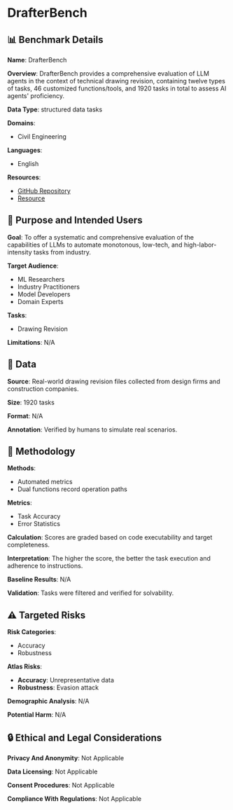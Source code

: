# DrafterBench

## 📊 Benchmark Details

**Name**: DrafterBench

**Overview**: DrafterBench provides a comprehensive evaluation of LLM agents in the context of technical drawing revision, containing twelve types of tasks, 46 customized functions/tools, and 1920 tasks in total to assess AI agents' proficiency.

**Data Type**: structured data tasks

**Domains**:
- Civil Engineering

**Languages**:
- English

**Resources**:
- [GitHub Repository](https://github.com/DrafterBench/DrafterBench)
- [Resource](https://huggingface.co/datasets/DrafterBench)

## 🎯 Purpose and Intended Users

**Goal**: To offer a systematic and comprehensive evaluation of the capabilities of LLMs to automate monotonous, low-tech, and high-labor-intensity tasks from industry.

**Target Audience**:
- ML Researchers
- Industry Practitioners
- Model Developers
- Domain Experts

**Tasks**:
- Drawing Revision

**Limitations**: N/A

## 💾 Data

**Source**: Real-world drawing revision files collected from design firms and construction companies.

**Size**: 1920 tasks

**Format**: N/A

**Annotation**: Verified by humans to simulate real scenarios.

## 🔬 Methodology

**Methods**:
- Automated metrics
- Dual functions record operation paths

**Metrics**:
- Task Accuracy
- Error Statistics

**Calculation**: Scores are graded based on code executability and target completeness.

**Interpretation**: The higher the score, the better the task execution and adherence to instructions.

**Baseline Results**: N/A

**Validation**: Tasks were filtered and verified for solvability.

## ⚠️ Targeted Risks

**Risk Categories**:
- Accuracy
- Robustness

**Atlas Risks**:
- **Accuracy**: Unrepresentative data
- **Robustness**: Evasion attack

**Demographic Analysis**: N/A

**Potential Harm**: N/A

## 🔒 Ethical and Legal Considerations

**Privacy And Anonymity**: Not Applicable

**Data Licensing**: Not Applicable

**Consent Procedures**: Not Applicable

**Compliance With Regulations**: Not Applicable

